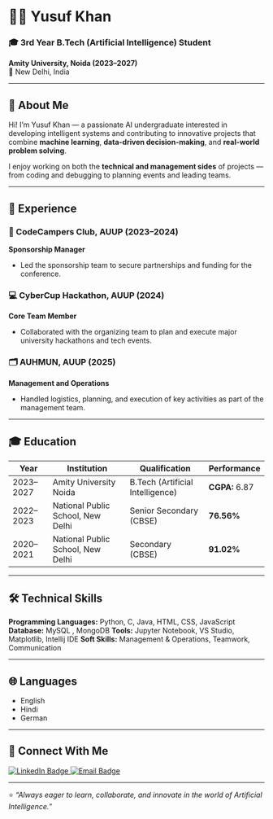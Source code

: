 # 👨‍💻 Yusuf Khan

### 🎓 3rd Year B.Tech (Artificial Intelligence) Student  
**Amity University, Noida (2023–2027)**  
📍 New Delhi, India  

---

## 🧾 About Me

Hi! I’m Yusuf Khan — a passionate AI undergraduate interested in developing intelligent systems and contributing to innovative projects that combine **machine learning**, **data-driven decision-making**, and **real-world problem solving**.  

I enjoy working on both the **technical and management sides** of projects — from coding and debugging to planning events and leading teams.

---

## 💼 Experience

### 🧠 CodeCampers Club, AUUP (2023–2024)  
**Sponsorship Manager**  
- Led the sponsorship team to secure partnerships and funding for the conference.  

### 💻 CyberCup Hackathon, AUUP (2024)  
**Core Team Member**  
- Collaborated with the organizing team to plan and execute major university hackathons and tech events.  

### 🗂️ AUHMUN, AUUP (2025)  
**Management and Operations**  
- Handled logistics, planning, and execution of key activities as part of the management team.

---

## 🎓 Education

| Year | Institution | Qualification | Performance |
|------|--------------|----------------|--------------|
| 2023–2027 | Amity University Noida | B.Tech (Artificial Intelligence) | **CGPA:** 6.87 |
| 2022–2023 | National Public School, New Delhi | Senior Secondary (CBSE) | **76.56%** |
| 2020–2021 | National Public School, New Delhi | Secondary (CBSE) | **91.02%** |

---

## 🛠️ Technical Skills

**Programming Languages:** Python, C, Java, HTML, CSS, JavaScript
**Database:** MySQL , MongoDB 
**Tools:** Jupyter Notebook, VS Studio, Matplotlib, Intellij IDE
**Soft Skills:** Management & Operations, Teamwork, Communication  

---

## 🌐 Languages

- English  
- Hindi  
- German  

---

## 🤝 Connect With Me

<p align="left">
  <a href="https://www.linkedin.com/in/yusuf-khan-54a89828a" target="_blank">
    <img src="https://img.shields.io/badge/LinkedIn-Yusuf%20Khan-blue?style=for-the-badge&logo=linkedin" alt="LinkedIn Badge"/>
  </a>
   <a href="mailto:yusufmohd0501@gmail.com">
    <img src="https://img.shields.io/badge/Email-yusufmohd0501%40gmail.com-red?style=for-the-badge&logo=gmail" alt="Email Badge"/>
  </a>
</p>

---

⭐ *“Always eager to learn, collaborate, and innovate in the world of Artificial Intelligence.”*  
